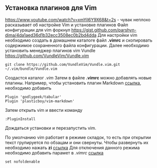 ## Установка плагинов для Vim

https://www.youtube.com/watch?v=xmYil6Y9X68&t=2s - чувак неплохо расказывает об настройке Vim и установке плагинов
Файл конфигурации для vim форкнул https://gist.github.com/parshyn-dima/4da1aed36d1b32ecc3508ec0b2bd4dda
Для настройки vim необходимо создать в домашнем каталоге файл **.vimrc** и скопировать содержимое сохраненного файла конфигурации.
Далее необходимо установить менеджер плагинов vim Vundle https://github.com/VundleVim/Vundle.vim

    git clone https://github.com/VundleVim/Vundle.vim.git ~/.vim/bundle/Vundle.vim

Создастся каталог *.vim*
Затем в файле **.vimrc** можно добавлять новые плагины. Например, чтобы установить  плагин Markdown [ссылка](https://github.com/plasticboy/vim-markdown), необходимо добавить

    Plugin 'godlygeek/tabular'
    Plugin 'plasticboy/vim-markdown'

Затем открыть vim и ввести команду

    :PluginInstall

Дождаться установки и перезапустить vim.

По умолчанию vim работает в режиме складок, то есть при открытии текст групируется по обзацам и они свернуты. Чтобы развернуть их необходимо нажать **zi** [ссылка](http://vimcasts.org/episodes/how-to-fold/)
Для отключения данного режима необходимо добавить парамет в *.vimrc* [ссылка](https://codeyarns.com/2010/04/21/vim-turn-off-folding/)

    set nofoldenable



